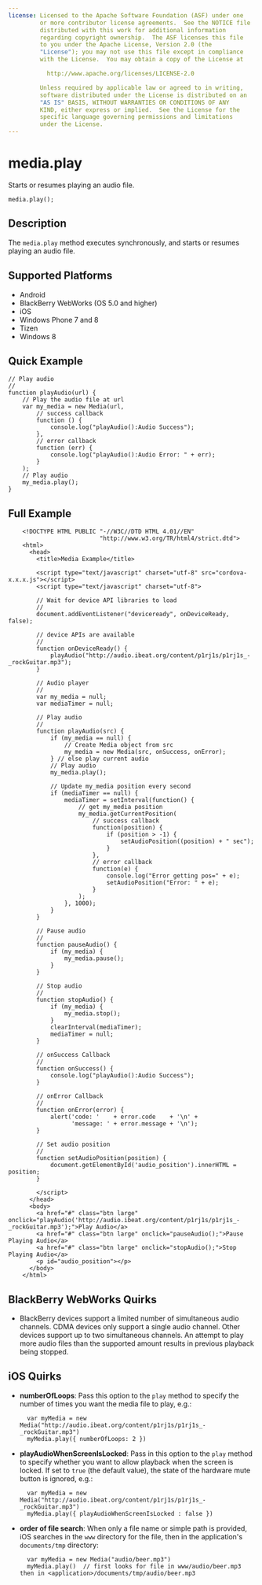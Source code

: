 ```yaml
---
license: Licensed to the Apache Software Foundation (ASF) under one
         or more contributor license agreements.  See the NOTICE file
         distributed with this work for additional information
         regarding copyright ownership.  The ASF licenses this file
         to you under the Apache License, Version 2.0 (the
         "License"); you may not use this file except in compliance
         with the License.  You may obtain a copy of the License at

           http://www.apache.org/licenses/LICENSE-2.0

         Unless required by applicable law or agreed to in writing,
         software distributed under the License is distributed on an
         "AS IS" BASIS, WITHOUT WARRANTIES OR CONDITIONS OF ANY
         KIND, either express or implied.  See the License for the
         specific language governing permissions and limitations
         under the License.
---
```


media.play
==========

Starts or resumes playing an audio file.

    media.play();

Description
-----------

The `media.play` method executes synchronously, and starts or resumes
playing an audio file.

Supported Platforms
-------------------

- Android
- BlackBerry WebWorks (OS 5.0 and higher)
- iOS
- Windows Phone 7 and 8
- Tizen
- Windows 8

Quick Example
-------------

    // Play audio
    //
    function playAudio(url) {
        // Play the audio file at url
        var my_media = new Media(url,
            // success callback
            function () {
                console.log("playAudio():Audio Success");
            },
            // error callback
            function (err) {
                console.log("playAudio():Audio Error: " + err);
            }
        );
        // Play audio
        my_media.play();
    }

Full Example
------------

        <!DOCTYPE HTML PUBLIC "-//W3C//DTD HTML 4.01//EN"
                              "http://www.w3.org/TR/html4/strict.dtd">
        <html>
          <head>
            <title>Media Example</title>

            <script type="text/javascript" charset="utf-8" src="cordova-x.x.x.js"></script>
            <script type="text/javascript" charset="utf-8">

            // Wait for device API libraries to load
            //
            document.addEventListener("deviceready", onDeviceReady, false);

            // device APIs are available
            //
            function onDeviceReady() {
                playAudio("http://audio.ibeat.org/content/p1rj1s/p1rj1s_-_rockGuitar.mp3");
            }

            // Audio player
            //
            var my_media = null;
            var mediaTimer = null;

            // Play audio
            //
            function playAudio(src) {
                if (my_media == null) {
                    // Create Media object from src
                    my_media = new Media(src, onSuccess, onError);
                } // else play current audio
                // Play audio
                my_media.play();

                // Update my_media position every second
                if (mediaTimer == null) {
                    mediaTimer = setInterval(function() {
                        // get my_media position
                        my_media.getCurrentPosition(
                            // success callback
                            function(position) {
                                if (position > -1) {
                                    setAudioPosition((position) + " sec");
                                }
                            },
                            // error callback
                            function(e) {
                                console.log("Error getting pos=" + e);
                                setAudioPosition("Error: " + e);
                            }
                        );
                    }, 1000);
                }
            }

            // Pause audio
            //
            function pauseAudio() {
                if (my_media) {
                    my_media.pause();
                }
            }

            // Stop audio
            //
            function stopAudio() {
                if (my_media) {
                    my_media.stop();
                }
                clearInterval(mediaTimer);
                mediaTimer = null;
            }

            // onSuccess Callback
            //
            function onSuccess() {
                console.log("playAudio():Audio Success");
            }

            // onError Callback
            //
            function onError(error) {
                alert('code: '    + error.code    + '\n' +
                      'message: ' + error.message + '\n');
            }

            // Set audio position
            //
            function setAudioPosition(position) {
                document.getElementById('audio_position').innerHTML = position;
            }

            </script>
          </head>
          <body>
            <a href="#" class="btn large" onclick="playAudio('http://audio.ibeat.org/content/p1rj1s/p1rj1s_-_rockGuitar.mp3');">Play Audio</a>
            <a href="#" class="btn large" onclick="pauseAudio();">Pause Playing Audio</a>
            <a href="#" class="btn large" onclick="stopAudio();">Stop Playing Audio</a>
            <p id="audio_position"></p>
          </body>
        </html>

BlackBerry WebWorks Quirks
----------

- BlackBerry devices support a limited number of simultaneous audio
  channels. CDMA devices only support a single audio channel. Other
  devices support up to two simultaneous channels. An attempt to play
  more audio files than the supported amount results in previous
  playback being stopped.

iOS Quirks
----------

- __numberOfLoops__: Pass this option to the `play` method to specify
  the number of times you want the media file to play, e.g.:

        var myMedia = new Media("http://audio.ibeat.org/content/p1rj1s/p1rj1s_-_rockGuitar.mp3")
        myMedia.play({ numberOfLoops: 2 })

- __playAudioWhenScreenIsLocked__: Pass in this option to the `play`
  method to specify whether you want to allow playback when the screen
  is locked.  If set to `true` (the default value), the state of the
  hardware mute button is ignored, e.g.:

        var myMedia = new Media("http://audio.ibeat.org/content/p1rj1s/p1rj1s_-_rockGuitar.mp3")
        myMedia.play({ playAudioWhenScreenIsLocked : false })

- __order of file search__: When only a file name or simple path is
  provided, iOS searches in the `www` directory for the file, then in
  the application's `documents/tmp` directory:

        var myMedia = new Media("audio/beer.mp3")
        myMedia.play()  // first looks for file in www/audio/beer.mp3 then in <application>/documents/tmp/audio/beer.mp3
